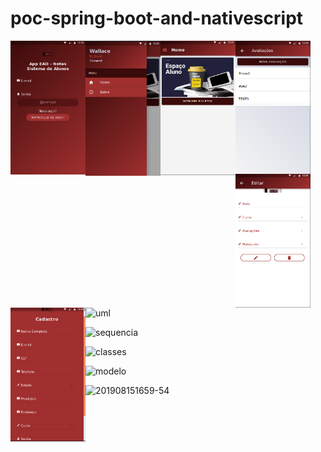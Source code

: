 # poc-spring-boot-and-nativescript



<img src="https://github.com/wallacecamacho/ead-ionic-springboot/blob/master/frontend/src/assets/img/login.png" width="120" align="left" />
<img src="https://github.com/wallacecamacho/ead-ionic-springboot/blob/master/frontend/src/assets/img/home.png" width="120" align="left" />
<img src="https://github.com/wallacecamacho/ead-ionic-springboot/blob/master/frontend/src/assets/img/home2.png" width="120" align="left" />
<img src="https://github.com/wallacecamacho/ead-ionic-springboot/blob/master/frontend/src/assets/img/avaliacoes.png" width="120" align="left" />
<img src="https://github.com/wallacecamacho/ead-ionic-springboot/blob/master/frontend/src/assets/img/notas.png" width="120" align="left" />
<img src="https://github.com/wallacecamacho/ead-ionic-springboot/blob/master/frontend/src/assets/img/cadastro.png" width="120" align="left" />

![uml](https://user-images.githubusercontent.com/1315080/63123503-82ef8d80-bf7f-11e9-93a0-84810c86f292.png)


![sequencia](https://user-images.githubusercontent.com/1315080/63123347-27250480-bf7f-11e9-8166-e6ac19d2a571.png)


![classes](https://user-images.githubusercontent.com/1315080/63123009-7585d380-bf7e-11e9-8ec7-c80f196c2208.png)

![modelo](https://user-images.githubusercontent.com/1315080/63123169-c85f8b00-bf7e-11e9-9886-5ecab4d80681.png)

![201908151659-54](https://user-images.githubusercontent.com/1315080/63123243-eaf1a400-bf7e-11e9-8e5c-1b2b79807503.png)
